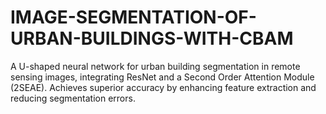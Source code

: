 # IMAGE-SEGMENTATION-OF-URBAN-BUILDINGS-WITH-CBAM
A U-shaped neural network for urban building segmentation in remote sensing images, integrating ResNet and a Second Order Attention Module (2SEAE). Achieves superior accuracy by enhancing feature extraction and reducing segmentation errors.
